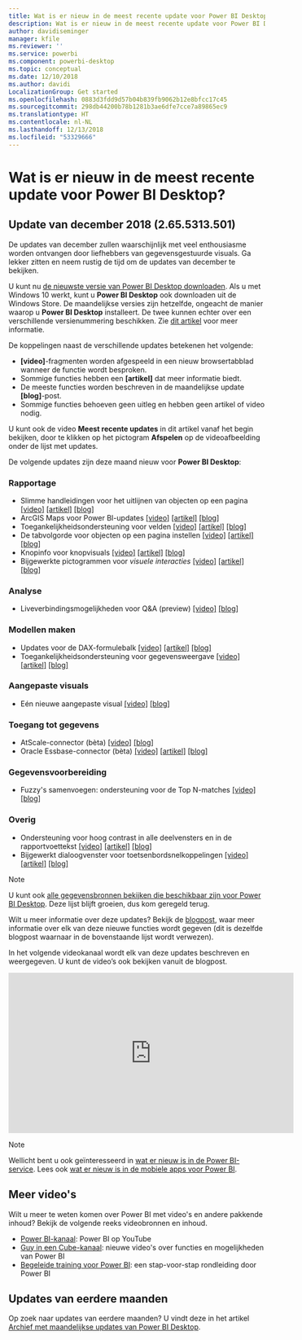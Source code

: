 ```yaml
---
title: Wat is er nieuw in de meest recente update voor Power BI Desktop?
description: Wat is er nieuw in de meest recente update voor Power BI Desktop?
author: davidiseminger
manager: kfile
ms.reviewer: ''
ms.service: powerbi
ms.component: powerbi-desktop
ms.topic: conceptual
ms.date: 12/10/2018
ms.author: davidi
LocalizationGroup: Get started
ms.openlocfilehash: 0883d3fdd9d57b04b839fb9062b12e8bfcc17c45
ms.sourcegitcommit: 298db44200b78b1281b3ae6dfe7cce7a89865ec9
ms.translationtype: HT
ms.contentlocale: nl-NL
ms.lasthandoff: 12/13/2018
ms.locfileid: "53329666"
---
```

# <a name="whats-new-in-the-latest-power-bi-desktop-update"></a>Wat is er nieuw in de meest recente update voor Power BI Desktop? 

## <a name="december-2018-update-2655313501"></a>Update van december 2018 (2.65.5313.501)

De updates van december zullen waarschijnlijk met veel enthousiasme worden ontvangen door liefhebbers van gegevensgestuurde visuals. Ga lekker zitten en neem rustig de tijd om de updates van december te bekijken. 

U kunt nu [de nieuwste versie van Power BI Desktop downloaden](https://powerbi.microsoft.com/desktop). Als u met Windows 10 werkt, kunt u **Power BI Desktop** ook downloaden uit de Windows Store. De maandelijkse versies zijn hetzelfde, ongeacht de manier waarop u **Power BI Desktop** installeert. De twee kunnen echter over een verschillende versienummering beschikken. Zie [dit artikel](desktop-get-the-desktop.md) voor meer informatie. 

De koppelingen naast de verschillende updates betekenen het volgende:

* **[video]**-fragmenten worden afgespeeld in een nieuw browsertabblad wanneer de functie wordt besproken.
* Sommige functies hebben een **[artikel]** dat meer informatie biedt.
* De meeste functies worden beschreven in de maandelijkse update **[blog]**-post.
* Sommige functies behoeven geen uitleg en hebben geen artikel of video nodig.

U kunt ook de video **Meest recente updates** in dit artikel vanaf het begin bekijken, door te klikken op het pictogram **Afspelen** op de videoafbeelding onder de lijst met updates.

De volgende updates zijn deze maand nieuw voor **Power BI Desktop**:

### <a name="reporting"></a>Rapportage

* Slimme handleidingen voor het uitlijnen van objecten op een pagina [[video]](https://youtu.be/AHNlkjRFdYI?t=11) [[artikel]](power-bi-reports-filters-and-highlighting.md) [[blog]](https://powerbi.microsoft.com/blog/power-bi-desktop-december-2018-feature-summary/#smartGuides) 
* ArcGIS Maps voor Power BI-updates [[video]](https://youtu.be/AHNlkjRFdYI?t=84) [[artikel]](power-bi-visualization-arcgis.md) [[blog]](https://powerbi.microsoft.com/blog/power-bi-desktop-december-2018-feature-summary/#arcGIS) 
* Toegankelijkheidsondersteuning voor velden [[video]](https://youtu.be/AHNlkjRFdYI?t=464) [[artikel]](desktop-report-view.md#copy-and-paste-between-reports) [[blog]](https://powerbi.microsoft.com/blog/power-bi-desktop-december-2018-feature-summary/#fieldList)
* De tabvolgorde voor objecten op een pagina instellen [[video]](https://youtu.be/AHNlkjRFdYI?t=643) [[artikel]](power-bi-reports-filters-and-highlighting.md) [[blog]](https://powerbi.microsoft.com/blog/power-bi-desktop-december-2018-feature-summary/#tabOrder)
* Knopinfo voor knopvisuals [[video]](https://youtu.be/AHNlkjRFdYI?t=884) [[artikel]](desktop-accessibility.md) [[blog]](https://powerbi.microsoft.com/blog/power-bi-desktop-december-2018-feature-summary/#tooltips)
* Bijgewerkte pictogrammen voor *visuele interacties* [[video]](https://youtu.be/AHNlkjRFdYI?t=974) [[artikel]](desktop-accessibility.md) [[blog]](https://powerbi.microsoft.com/blog/power-bi-desktop-december-2018-feature-summary/#icons)



### <a name="analytics"></a>Analyse

* Liveverbindingsmogelijkheden voor Q&A (preview) [[video]](https://youtu.be/AHNlkjRFdYI?t=1037) [[blog]](https://powerbi.microsoft.com/blog/power-bi-desktop-december-2018-feature-summary/#liveConnectQA) 


### <a name="modeling"></a>Modellen maken

* Updates voor de DAX-formulebalk [[video]](https://youtu.be/AHNlkjRFdYI?t=1132) [[artikel]](desktop-modeling-view.md) [[blog]](https://powerbi.microsoft.com/blog/power-bi-desktop-december-2018-feature-summary/#daxFormulaBar) 
* Toegankelijkheidsondersteuning voor gegevensweergave [[video]](https://youtu.be/AHNlkjRFdYI?t=1253) [[artikel]](desktop-composite-models.md) [[blog]](https://powerbi.microsoft.com/blog/power-bi-desktop-december-2018-feature-summary/#dataView) 


### <a name="custom-visuals"></a>Aangepaste visuals

* Eén nieuwe aangepaste visual [[video]](https://youtu.be/AHNlkjRFdYI?t=1370) [[blog]](https://powerbi.microsoft.com/blog/power-bi-desktop-december-2018-feature-summary/#customVisuals) 

### <a name="data-connectivity"></a>Toegang tot gegevens

* AtScale-connector (bèta) [[video]](https://youtu.be/AHNlkjRFdYI?t=1449) [[blog]](https://powerbi.microsoft.com/blog/power-bi-desktop-december-2018-feature-summary/#atScale) 
* Oracle Essbase-connector (bèta) [[video]](https://youtu.be/AHNlkjRFdYI?t=1449) [[artikel]](desktop-connect-pdf.md) [[blog]](https://powerbi.microsoft.com/blog/power-bi-desktop-december-2018-feature-summary/#essbase) 


### <a name="data-preparation"></a>Gegevensvoorbereiding

* Fuzzy's samenvoegen: ondersteuning voor de Top N-matches [[video]](https://youtu.be/AHNlkjRFdYI?t=1480) [[blog]](https://powerbi.microsoft.com/blog/power-bi-desktop-december-2018-feature-summary/#fuzzyMerge) 


### <a name="other"></a>Overig
* Ondersteuning voor hoog contrast in alle deelvensters en in de rapportvoettekst [[video]](https://youtu.be/AHNlkjRFdYI?t=1631) [[artikel]](desktop-connect-pdf.md) [[blog]](https://powerbi.microsoft.com/blog/power-bi-desktop-december-2018-feature-summary/#highContrast) 
* Bijgewerkt dialoogvenster voor toetsenbordsnelkoppelingen [[video]](https://youtu.be/AHNlkjRFdYI?t=1654) [[artikel]](desktop-accessibility.md) [[blog]](https://powerbi.microsoft.com/blog/power-bi-desktop-december-2018-feature-summary/#keyboardShortcuts) 



> [!NOTE]
> U kunt ook [alle gegevensbronnen bekijken die beschikbaar zijn voor Power BI Desktop](desktop-data-sources.md). Deze lijst blijft groeien, dus kom geregeld terug.

Wilt u meer informatie over deze updates? Bekijk de [blogpost](https://powerbi.microsoft.com/blog/power-bi-desktop-december-2018-feature-summary), waar meer informatie over elk van deze nieuwe functies wordt gegeven (dit is dezelfde blogpost waarnaar in de bovenstaande lijst wordt verwezen).


In het volgende videokanaal wordt elk van deze updates beschreven en weergegeven. U kunt de video’s ook bekijken vanuit de blogpost.

<iframe width="560" height="315" src="https://www.youtube.com/embed/AHNlkjRFdYI" frameborder="0" allow="accelerometer; autoplay; encrypted-media; gyroscope; picture-in-picture" allowfullscreen></iframe>

> [!NOTE]
> Wellicht bent u ook geïnteresseerd in [wat er nieuw is in de Power BI-service](service-whats-new.md). Lees ook [wat er nieuw is in de mobiele apps voor Power BI](consumer/mobile/mobile-whats-new-in-the-mobile-apps.md).

## <a name="more-videos"></a>Meer video's

Wilt u meer te weten komen over Power BI met video's en andere pakkende inhoud? Bekijk de volgende reeks videobronnen en inhoud.

-   [Power BI-kanaal](https://www.youtube.com/user/mspowerbi): Power BI op YouTube
-   [Guy in een Cube-kanaal](https://www.youtube.com/channel/UCFp1vaKzpfvoGai0vE5VJ0w): nieuwe video's over functies en mogelijkheden van Power BI
-   [Begeleide training voor Power BI](https://powerbi.microsoft.com/guided-learning/): een stap-voor-stap rondleiding door Power BI

## <a name="previous-months-updates"></a>Updates van eerdere maanden

Op zoek naar updates van eerdere maanden? U vindt deze in het artikel [Archief met maandelijkse updates van Power BI Desktop](desktop-latest-update-archive.md).
